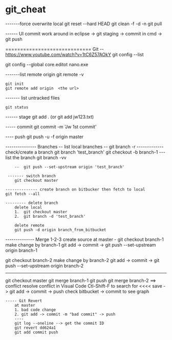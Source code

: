 # git_cheat

-------force overwrite local
git reset --hard HEAD
git clean -f -d -n
git pull

------ UI commit work around
in eclipse -> git staging -> commit
in cmd -> git push


============================= Git  -- https://www.youtube.com/watch?v=1tC6Z57AOkY
git config --list

git config --global core.editot nano.exe

-------list remote origin
	git remote -v

	git init 
	git remote add origin  <the url>

------- list untracked files

	git status

------ stage
	git add .  (or git add jw123.txt)	

-----  commit
	git commit -m 'Jw 1st commit'

----  push
	git push -u -f origin master

--------------- Branches
		-- list local branches
		-- git branch -r 
	------------- check/create a branch
		git branch 'test_branch'
		git checkout -b branch-1
		--- list the branch
			git branch -vv

		--  git push --set-upstream origin 'test_branch'

	 ------- switch branch
	 	git checkout master		

	-------------- create branch on bitbucker then fetch to local
	git fetch --all

	--------- delete branch
		delete local
		1.	git checkout master
		2.	git branch -d 'test_branch'

		delete remote
		git push -d origin branch_from_bitbucket

   -------------- Merge 1-2-3 
   create source at master - 
   git checkout branch-1
   make change by branch-1
   		git add -> commit -> git push --set-upstream origin branch-1
	
   git checkout branch-2
   make change by branch-2
   		git add -> commit -> git push --set-upstream origin branch-2

   ----------
   git checkout master
   git merge branch-1
   		git push 
   git merge branch-2
   		==> conflict
   			resolve conflict in Visual Code Ctl-Shift-F to search for <<<<
   			save -> git add -> commit -> push
   	check bitbucket  -> commit to see graph

   	----- Git Revert
   		at master
   		1. bad code change
   		2. git add -> commit -m "bad commit" -> push
   		---- 
   		git log --oneline --> get the commit ID
   		git revert dd624a1
   		git add commit push

